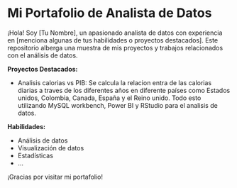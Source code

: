# Mi Portafolio de Analista de Datos

¡Hola! Soy [Tu Nombre], un apasionado analista de datos con experiencia en [menciona algunas de tus habilidades o proyectos destacados]. Este repositorio alberga una muestra de mis proyectos y trabajos relacionados con el análisis de datos.

**Proyectos Destacados:**

- Analisis calorias vs PIB: Se calcula la relacion entra de las calorias diarias a traves de los diferentes años en diferente países como Estados unidos, Colombia, Canada, España y el Reino unido.
  Todo esto utilizando MySQL workbench, Power BI y RStudio para el analisis de datos.

**Habilidades:**

- Análisis de datos
- Visualización de datos
- Estadísticas
- ...

¡Gracias por visitar mi portafolio!

